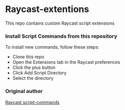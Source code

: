 # Raycast-extentions

This repo contains custom Raycast script extensions

### Install Script Commands from this repository
To install new commands, follow these steps:

- Clone this repo
- Open the Extensions tab in the Raycast preferences
- Click the plus button
- Click Add Script Directory
- Select the directory

### Original author

[Raycast script-commands](https://github.com/raycast/script-commands)
